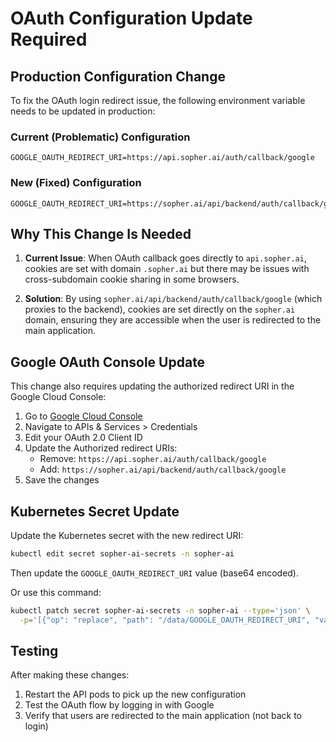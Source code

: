 # OAuth Configuration Update Required

## Production Configuration Change

To fix the OAuth login redirect issue, the following environment variable needs to be updated in production:

### Current (Problematic) Configuration
```
GOOGLE_OAUTH_REDIRECT_URI=https://api.sopher.ai/auth/callback/google
```

### New (Fixed) Configuration
```
GOOGLE_OAUTH_REDIRECT_URI=https://sopher.ai/api/backend/auth/callback/google
```

## Why This Change Is Needed

1. **Current Issue**: When OAuth callback goes directly to `api.sopher.ai`, cookies are set with domain `.sopher.ai` but there may be issues with cross-subdomain cookie sharing in some browsers.

2. **Solution**: By using `sopher.ai/api/backend/auth/callback/google` (which proxies to the backend), cookies are set directly on the `sopher.ai` domain, ensuring they are accessible when the user is redirected to the main application.

## Google OAuth Console Update

This change also requires updating the authorized redirect URI in the Google Cloud Console:

1. Go to [Google Cloud Console](https://console.cloud.google.com/)
2. Navigate to APIs & Services > Credentials
3. Edit your OAuth 2.0 Client ID
4. Update the Authorized redirect URIs:
   - Remove: `https://api.sopher.ai/auth/callback/google`
   - Add: `https://sopher.ai/api/backend/auth/callback/google`
5. Save the changes

## Kubernetes Secret Update

Update the Kubernetes secret with the new redirect URI:

```bash
kubectl edit secret sopher-ai-secrets -n sopher-ai
```

Then update the `GOOGLE_OAUTH_REDIRECT_URI` value (base64 encoded).

Or use this command:
```bash
kubectl patch secret sopher-ai-secrets -n sopher-ai --type='json' \
  -p='[{"op": "replace", "path": "/data/GOOGLE_OAUTH_REDIRECT_URI", "value": "'$(echo -n "https://sopher.ai/api/backend/auth/callback/google" | base64)'"}]'
```

## Testing

After making these changes:
1. Restart the API pods to pick up the new configuration
2. Test the OAuth flow by logging in with Google
3. Verify that users are redirected to the main application (not back to login)